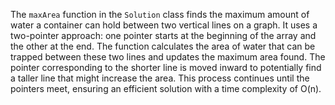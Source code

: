 The `maxArea` function in the `Solution` class finds the maximum amount of water a container can hold between two vertical lines on a graph. 
It uses a two-pointer approach: one pointer starts at the beginning of the array and the other at the end. 
The function calculates the area of water that can be trapped between these two lines and updates the maximum area found. 
The pointer corresponding to the shorter line is moved inward to potentially find a taller line that might increase the area. 
This process continues until the pointers meet, ensuring an efficient solution with a time complexity of O(n).
